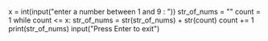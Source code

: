 x = int(input("enter a number between 1 and 9 : "))
str_of_nums = ""
count = 1
while count <= x:
    str_of_nums = str(str_of_nums) + str(count)
    count += 1
    print(str_of_nums)
input("Press Enter to exit")
